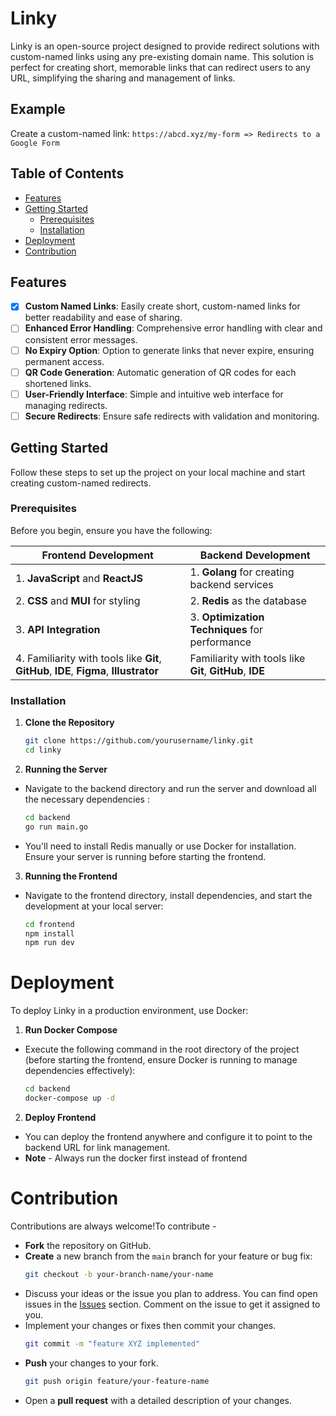 # Linky

Linky is an open-source project designed to provide redirect solutions with custom-named links using any pre-existing domain name. This solution is perfect for creating short, memorable links that can redirect users to any URL, simplifying the sharing and management of links.

## Example

Create a custom-named link: `https://abcd.xyz/my-form => Redirects to a Google Form`

## Table of Contents

- [Features](#features)
- [Getting Started](#getting-started)
  - [Prerequisites](#prerequisites)
  - [Installation](#installation)
- [Deployment](#deployment)
- [Contribution](#contribution)

## Features

- [x]  **Custom Named Links**: Easily create short, custom-named links for better readability and ease of sharing.
- [ ]  **Enhanced Error Handling**: Comprehensive error handling with clear and consistent error messages.
- [ ]  **No Expiry Option**: Option to generate links that never expire, ensuring permanent access.
- [ ]  **QR Code Generation**: Automatic generation of QR codes for each shortened links.
- [ ]  **User-Friendly Interface**: Simple and intuitive web interface for managing redirects.
- [ ]  **Secure Redirects**: Ensure safe redirects with validation and monitoring.

## Getting Started
Follow these steps to set up the project on your local machine and start creating custom-named redirects.


### Prerequisites

Before you begin, ensure you have the following:

| Frontend Development                           | Backend Development                            |
|------------------------------------------------|------------------------------------------------|
| 1. **JavaScript** and **ReactJS**              | 1. **Golang** for creating backend services    |
| 2. **CSS** and **MUI** for styling             | 2. **Redis** as the database                   |
| 3. **API Integration**                         | 3. **Optimization Techniques** for performance |
| 4. Familiarity with tools like **Git**, **GitHub**, **IDE**, **Figma**, **Illustrator** | Familiarity with tools like **Git**, **GitHub**, **IDE** |

### Installation

1. **Clone the Repository**
   ```bash
   git clone https://github.com/yourusername/linky.git
   cd linky
2. **Running the Server**
- Navigate to the backend directory and run the server and download all the necessary dependencies :
    ```bash
    cd backend
    go run main.go
- You'll need to install Redis manually or use Docker for installation. Ensure your server is running before starting the frontend.
3. **Running the Frontend**
- Navigate to the frontend directory, install dependencies, and start the development at your local server:
  ```bash
  cd frontend
  npm install
  npm run dev


# Deployment

To deploy Linky in a production environment, use Docker:
1. **Run Docker Compose**
- Execute the following command in the root directory of the project (before starting the frontend, ensure Docker is running to manage dependencies effectively): 
  ```bash
  cd backend
  docker-compose up -d
2. **Deploy Frontend**
- You can deploy the frontend anywhere and configure it to point to the backend URL for link management.
- **Note** - Always run the docker first instead of frontend

# Contribution

Contributions are always welcome!To contribute -
- **Fork** the repository on GitHub.
- **Create** a new branch from the `main` branch for your feature or bug fix:
   ```bash
   git checkout -b your-branch-name/your-name
- Discuss your ideas or the issue you plan to address. You can find open issues in the [Issues](https://github.com/MicrosoftStudentChapter/Linky/issues) section. Comment on the issue to get it assigned to you.
- Implement your changes or fixes then commit your changes.
  ```bash
  git commit -m "feature XYZ implemented"
- **Push** your changes to your fork.
    ```bash
    git push origin feature/your-feature-name
- Open a **pull request** with a detailed description of your changes.
